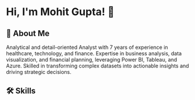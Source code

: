 # Hi, I'm Mohit Gupta! 👋


## 🚀 About Me
Analytical and detail-oriented Analyst with 7 years of experience in healthcare, technology, and finance. Expertise in business analysis, data visualization, and financial planning, leveraging Power BI, Tableau, and Azure. Skilled in transforming complex datasets into actionable insights and driving strategic decisions.


## 🛠 Skills
